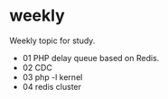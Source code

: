 # weekly
Weekly topic for study.

- 01 PHP delay queue based on Redis.
- 02 CDC
- 03 php -l kernel
- 04 redis cluster


